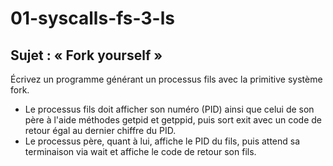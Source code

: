 # 01-syscalls-fs-3-ls

## Sujet : « Fork yourself »

Écrivez un programme générant un processus fils avec la primitive système fork.

- Le processus fils doit afficher son numéro (PID) ainsi que celui de son père à l'aide méthodes getpid et getppid, puis sort exit avec un code de retour égal au dernier chiffre du PID.
- Le processus père, quant à lui, affiche le PID du fils, puis attend sa terminaison via wait et affiche le code de retour son fils.
